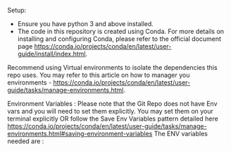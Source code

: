 <A WORK IN PROGRESS>

Setup:
- Ensure you have python 3 and above installed.
- The code in this repository is created using Conda. For more details on installing and configuring Conda, please refer to the official document page https://conda.io/projects/conda/en/latest/user-guide/install/index.html.

Recommend using Virtual environments to isolate the dependencies this repo uses. You may refer to this article on how to manager you environments - https://conda.io/projects/conda/en/latest/user-guide/tasks/manage-environments.html.



Environment Variables :
Please note that the Git Repo does not have Env vars and you will need to set them explicitly. You may set them on your terminal explicitly OR follow the Save Env Variables pattern detailed here https://conda.io/projects/conda/en/latest/user-guide/tasks/manage-environments.html#saving-environment-variables
The ENV variables needed are :
